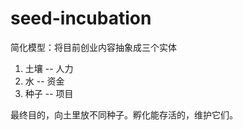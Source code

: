 # seed-incubation
简化模型：将目前创业内容抽象成三个实体
  
1. 土壤 -- 人力
2. 水 -- 资金
3. 种子 -- 项目

最终目的，向土里放不同种子。孵化能存活的，维护它们。
